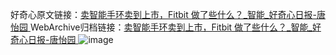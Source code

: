 好奇心原文链接：[卖智能手环卖到上市，Fitbit 做了些什么？_智能_好奇心日报-唐怡园 ](https://www.qdaily.com/articles/9343.html)
WebArchive归档链接：[卖智能手环卖到上市，Fitbit 做了些什么？_智能_好奇心日报-唐怡园 ](http://web.archive.org/web/20160730115523/http://www.qdaily.com/articles/9343.html)
![image](http://ww3.sinaimg.cn/large/007d5XDpgy1g3vf52leq4j30u0359tw6)